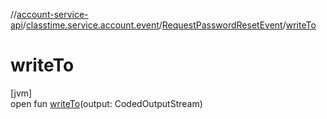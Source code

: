 //[account-service-api](../../../index.md)/[classtime.service.account.event](../index.md)/[RequestPasswordResetEvent](index.md)/[writeTo](write-to.md)

# writeTo

[jvm]\
open fun [writeTo](write-to.md)(output: CodedOutputStream)
